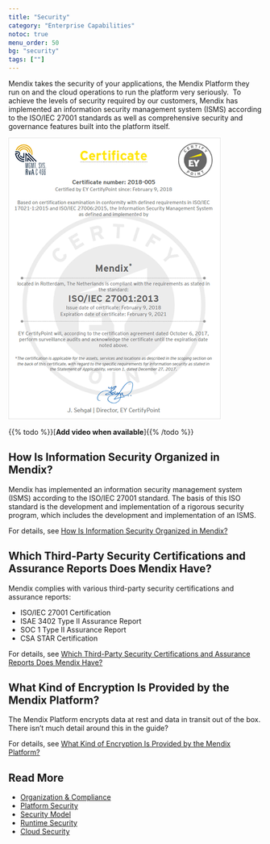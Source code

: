 ```yaml
---
title: "Security"
category: "Enterprise Capabilities"
notoc: true
menu_order: 50
bg: "security"
tags: [""]
---
```


Mendix takes the security of your applications, the Mendix Platform they run on and the cloud operations to run the platform very seriously.  To achieve the levels of security required by our customers, Mendix has implemented an information security management system (ISMS) according to the ISO/IEC 27001 standards as well as comprehensive security and governance features built into the platform itself.

![](attachments/certificate1.png)

{{% todo %}}[**Add video when available**]{{% /todo %}}

## How Is Information Security Organized in Mendix?

Mendix has implemented an information security management system (ISMS) according to the ISO/IEC 27001 standard. The basis of this ISO standard is the development and implementation of a rigorous security program, which includes the development and implementation of an ISMS. 

For details, see [How Is Information Security Organized in Mendix?](organization-compliance#security-organized)

## Which Third-Party Security Certifications and Assurance Reports Does Mendix Have?

Mendix complies with various third-party security certifications and assurance reports:

* ISO/IEC 27001 Certification
* ISAE 3402 Type II Assurance Report
* SOC 1 Type II Assurance Report
* CSA STAR Certification

For details, see [Which Third-Party Security Certifications and Assurance Reports Does Mendix Have?](organization-compliance#security-certifications)

## What Kind of Encryption Is Provided by the Mendix Platform?

The Mendix Platform encrypts data at rest and data in transit out of the box. There isn’t much detail around this in the guide?

For details, see [What Kind of Encryption Is Provided by the Mendix Platform?](platform-security#encryption)

## Read More

* [Organization & Compliance](organization-compliance)
* [Platform Security](platform-security)
* [Security Model](security-model)
* [Runtime Security](runtime-security)
* [Cloud Security](cloud-security)
